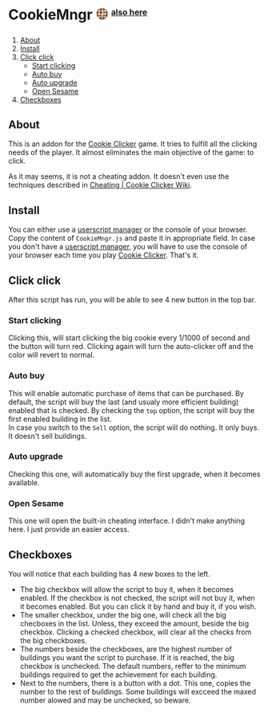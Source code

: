 # CookieMngr ![CookieMngr][cookiemnger] <sub><sup><sup>[also here](https://nikotaf.github.io/CookieMngr/)</sup></sup></sub>
[cookiemnger]: /CookieMngr.png?raw=true "CookieMngr icon"
1. [About](#about)
2. [Install](#install)
3. [Click click](#click-click)
    * [Start clicking](#start-clicking)
    * [Auto buy](#auto-buy)
    * [Auto upgrade](#auto-clicker)
    * [Open Sesame](#open-sesame)
4. [Checkboxes](#checkboxes)
<a name="about"></a>
## About
This is an addon for the [Cookie Clicker](http://orteil.dashnet.org/cookieclicker/) game. It tries to fulfill all the clicking needs of the player. It almost eliminates the main objective of the game: to click.

As it may seems, it is not a cheating addon. It doesn't even use the techniques described in [Cheating | Cookie Clicker Wiki](http://cookieclicker.wikia.com/wiki/Cheating).

<a name="install"></a>
## Install
You can either use a [userscript manager](https://en.wikipedia.org/wiki/Userscript_manager) or the console of your browser.<br/>
Copy the content of `CookieMngr.js` and paste it in appropriate field. In case you don't have a [userscript manager](https://en.wikipedia.org/wiki/Userscript_manager), you will have to use the console of your browser each time you play [Cookie Clicker](http://orteil.dashnet.org/cookieclicker/). That's it.

<a name="click-click"></a>
## Click click
After this script has run, you will be able to see 4 new button in the top bar.
<a name="start-clicking"></a>
### Start clicking
Clicking this, will start clicking the big cookie every 1/1000 of second and the button will turn red. Clicking again will turn the auto-clicker off and the color will revert to normal.
<a name="auto-buy"></a>
### Auto buy
This will enable automatic purchase of items that can be purchased. By default, the script will buy the last (and usualy more efficient building) enabled that is checked. By checking the `top` option, the script will buy the first enabled building in the list.<br/>
In case you switch to the `Sell` option, the script will do nothing. It only buys. It doesn't sell buildings.
<a name="auto-clicker"></a>
### Auto upgrade
Checking this one, will automatically buy the first upgrade, when it becomes available.
<a name="open-sesame"></a>
### Open Sesame
This one will open the built-in cheating interface. I didn't make anything here. I just provide an easier access.
<a name="checkboxes"></a>
## Checkboxes
You will notice that each building has 4 new boxes to the left.
* The big checkbox will allow the script to buy it, when it becomes enabled. If the checkbox is not checked, the script will not buy it, when it becomes enabled. But you can click it by hand and buy it, if you wish.<br/>
* The smaller checkbox, under the big one, will check all the big checboxes in the list. Unless, they exceed the amount, beside the big checkbox. Clicking a checked checkbox, will clear all the checks from the big checkboxes.<br/>
* The numbers beside the checkboxes, are the highest number of buildings you want the script to purchase. If it is reached, the big checkbox is unchecked. The default numbers, reffer to the minimum buildings required to get the achievement for each building.
* Next to the numbers, there is a button with a dot. This one, copies the number to the rest of buildings. Some buildings will excceed the maxed number alowed and may be unchecked, so beware.
